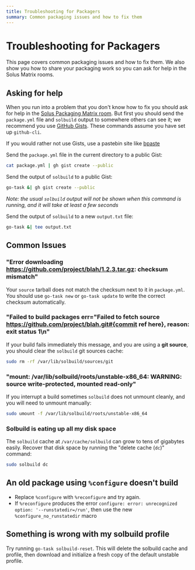 ```yaml
---
title: Troubleshooting for Packagers
summary: Common packaging issues and how to fix them
---
```


# Troubleshooting for Packagers

This page covers common packaging issues and how to fix them. We also show you how to share your packaging work so you can ask for help in the Solus Matrix rooms.

## Asking for help

When you run into a problem that you don't know how to fix you should ask for help in the [Solus Packaging Matrix room](/user/contributing/getting-involved.md#matrix-chat). But first you should send the `package.yml` file and `solbuild` output to somewhere others can see it; we recommend you use [GitHub Gists](https://gist.github.com/). These commands assume you have set up `github-cli`.

If you would rather not use Gists, use a pastebin site like [bpaste](https://bpa.st/)

Send the `package.yml` file in the current directory to a public Gist:

```bash
cat package.yml | gh gist create --public
```

Send the output of `solbuild` to a public Gist:

```bash
go-task &| gh gist create --public
```

_Note: the usual `solbuild` output will not be shown when this command is running, and it will take at least a few seconds_

Send the output of `solbuild` to a new `output.txt` file:

```bash
go-task &| tee output.txt
```

## Common Issues

### "Error downloading https://github.com/project/blah/1.2.3.tar.gz: checksum mismatch"

Your `source` tarball does not match the checksum next to it in `package.yml`. You should use `go-task new` or `go-task update` to write the correct checksum automatically.

### "Failed to build packages err="Failed to fetch source https://github.com/project/blah.git#{commit ref here}, reason: exit status 1\n"

If your build fails immediately this message, and you are using a **git source**, you should clear the `solbuild` git sources cache:

```bash
sudo rm -rf /var/lib/solbuild/sources/git
```

### "mount: /var/lib/solbuild/roots/unstable-x86_64: WARNING: source write-protected, mounted read-only"

If you interrupt a build sometimes `solbuild` does not unmount cleanly, and you will need to unmount manually:

```bash
sudo umount -f /var/lib/solbuild/roots/unstable-x86_64
```

### Solbuild is eating up all my disk space

The `solbuild` cache at `/var/cache/solbuild` can grow to tens of gigabytes easily. Recover that disk space by running the "delete cache (`dc`)" command:

```bash
sudo solbuild dc
```

## An old package using `%configure` doesn't build

- Replace `%configure` with `%reconfigure` and try again.
- If `%reconfigure` produces the error `configure: error: unrecognized option: '--runstatedir=/run'`, then use the new `%configure_no_runstatedir` macro

## Something is wrong with my solbuild profile

Try running `go-task solbuild-reset`. This will delete the solbuild cache and profile, then download and initialize a fresh copy of the default unstable profile.
